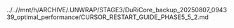 ../..//mnt/h/ARCHIVE/.UNWRAP/STAGE3/DuRiCore_backup_20250807_094339_optimal_performance/CURSOR_RESTART_GUIDE_PHASE5_5_2.md